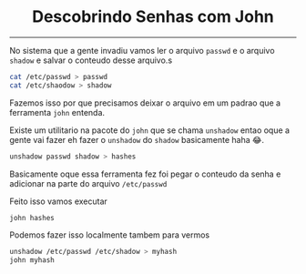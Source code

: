 <h1 align="center">Descobrindo Senhas com John</h1>
<hr>

No sistema que a gente invadiu vamos ler o arquivo `passwd` e o arquivo `shadow` e salvar o conteudo desse arquivo.s

```sh
cat /etc/passwd > passwd
cat /etc/shaodow > shadow
```

Fazemos isso por que precisamos deixar o arquivo em um padrao que a ferramenta `john` entenda.

Existe um utilitario na pacote do `john` que se chama `unshadow` entao oque a gente vai fazer eh fazer o `unshadow` do `shadow` basicamente haha 😂.

```sh
unshadow passwd shadow > hashes
```

Basicamente oque essa ferramenta fez foi pegar o conteudo da senha e adicionar na parte do arquivo `/etc/passwd`

Feito isso vamos executar

```sh
john hashes
```

Podemos fazer isso localmente tambem para vermos

```sh
unshadow /etc/passwd /etc/shadow > myhash
john myhash
```
